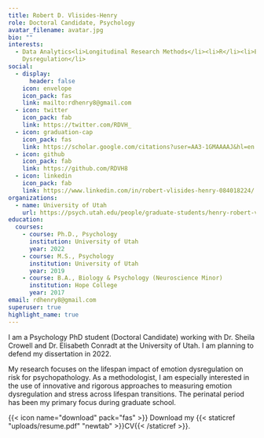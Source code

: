 ```yaml
---
title: Robert D. Vlisides-Henry
role: Doctoral Candidate, Psychology
avatar_filename: avatar.jpg
bio: ""
interests:
  - Data Analytics<li>Longitudinal Research Methods</li><li>R</li><li>Emotion
    Dysregulation</li>
social:
  - display:
      header: false
    icon: envelope
    icon_pack: fas
    link: mailto:rdhenry8@gmail.com
  - icon: twitter
    icon_pack: fab
    link: https://twitter.com/RDVH_
  - icon: graduation-cap
    icon_pack: fas
    link: https://scholar.google.com/citations?user=AA3-1GMAAAAJ&hl=en
  - icon: github
    icon_pack: fab
    link: https://github.com/RDVH8
  - icon: linkedin
    icon_pack: fab
    link: https://www.linkedin.com/in/robert-vlisides-henry-084018224/
organizations:
  - name: University of Utah
    url: https://psych.utah.edu/people/graduate-students/henry-robert-vlisides.php
education:
  courses:
    - course: Ph.D., Psychology
      institution: University of Utah
      year: 2022
    - course: M.S., Psychology
      institution: University of Utah
      year: 2019
    - course: B.A., Biology & Psychology (Neuroscience Minor)
      institution: Hope College
      year: 2017
email: rdhenry8@gmail.com
superuser: true
highlight_name: true
---
```

I am a Psychology PhD student (Doctoral Candidate) working with Dr. Sheila Crowell and Dr. Elisabeth Conradt at the University of Utah. I am planning to defend my dissertation in 2022.

My research focuses on the lifespan impact of emotion dysregulation on risk for psychopathology. As a methodologist, I am especially interested in the use of innovative and rigorous approaches to measuring emotion dysregulation and stress across lifespan transitions. The perinatal period has been my primary focus during graduate school.

{{< icon name="download" pack="fas" >}} Download my {{< staticref "uploads/resume.pdf" "newtab" >}}CV{{< /staticref >}}.